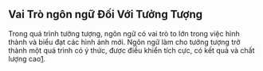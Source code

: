 ## Vai Trò ngôn ngữ Đối Với Tưởng Tượng

Trong quá trình tưởng tượng, ngôn ngữ có vai trò to lớn trong việc hình thành và biểu đạt các hình ảnh mới. Ngôn ngữ làm cho tưởng tượng trở thành một quá trình có ý thức, được điều khiển tích cực, có kết quả và chất lượng cao[1](https://docx.com.vn/tai-lieu/ngon-ngu-va-nhan-thuc-tam-ly-hoc-dai-cuong-hoc-vien-ngoai-giao-viet-na-110249).